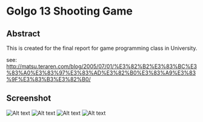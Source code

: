 Golgo 13 Shooting Game
=========================================

Abstract
-----------------------------------------
This is created for the final report for game programming class in University.


see: http://matsu.teraren.com/blog/2005/07/01/%E3%82%B2%E3%83%BC%E3%83%A0%E3%83%97%E3%83%AD%E3%82%B0%E3%83%A9%E3%83%9F%E3%83%B3%E3%82%B0/


Screenshot
----------------------------------------

![Alt text](https://raw.github.com/matsubo/golgo13/master/screenshot/WS21312000.JPG)
![Alt text](https://raw.github.com/matsubo/golgo13/master/screenshot/WS123001.JPG)
![Alt text](https://raw.github.com/matsubo/golgo13/master/screenshot/WS123002.JPG)
![Alt text](https://raw.github.com/matsubo/golgo13/master/screenshot/WS123003.JPG)


